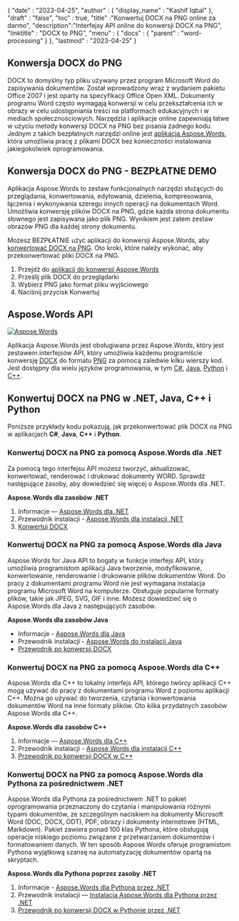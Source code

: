 {
  "date" : "2023-04-25",
  "author" : {
    "display_name" : "Kashif Iqbal"
},
  "draft" : "false",
  "toc" : true,
  "title" :"Konwertuj DOCX na PNG online za darmo",
  "description":"Interfejsy API online do konwersji DOCX na PNG",
  "linktitle" : "DOCX to PNG",
  "menu" : {
    "docs" : {
      "parent" : "word-processing"
}
},
  "lastmod" : "2023-04-25"
}

## Konwersja DOCX do PNG

DOCX to domyślny typ pliku używany przez program Microsoft Word do zapisywania dokumentów. Został wprowadzony wraz z wydaniem pakietu Office 2007 i jest oparty na specyfikacji Office Open XML. Dokumenty programu Word często wymagają konwersji w celu przekształcenia ich w obrazy w celu udostępniania treści na platformach edukacyjnych i w mediach społecznościowych. Narzędzia i aplikacje online zapewniają łatwe w użyciu metody konwersji DOCX na PNG bez pisania żadnego kodu. Jednym z takich bezpłatnych narzędzi online jest [aplikacja Aspose.Words](https://products.aspose.app/words/family), która umożliwia pracę z plikami DOCX bez konieczności instalowania jakiegokolwiek oprogramowania.

## Konwersja DOCX do PNG - BEZPŁATNE DEMO

Aplikacja Aspose.Words to zestaw funkcjonalnych narzędzi służących do przeglądania, konwertowania, edytowania, dzielenia, kompresowania, łączenia i wykonywania szeregu innych operacji na dokumentach Word. Umożliwia konwersję plików DOCX na PNG, gdzie każda strona dokumentu słownego jest zapisywana jako plik PNG. Wynikiem jest zatem zestaw obrazów PNG dla każdej strony dokumentu.

Możesz BEZPŁATNIE użyć aplikacji do konwersji Aspose.Words, aby [konwertować DOCX na PNG](https://products.aspose.app/words/conversion/docx-to-png). Oto kroki, które należy wykonać, aby przekonwertować pliki DOCX na PNG.

1. Przejdź do [aplikacji do konwersji Aspose.Words](https://products.aspose.app/words/conversion/docx-to-png)
1. Prześlij plik DOCX do przeglądarki
1. Wybierz PNG jako format pliku wyjściowego
1. Naciśnij przycisk Konwertuj

## Aspose.Words API

[![Aspose.Words](../try-aspose-words.png)](https://products.aspose.com/words/)

Aplikacja Aspose.Words jest obsługiwana przez Aspose.Words, który jest zestawem interfejsów API, który umożliwia każdemu programiście konwersję [DOCX](/pl/word-processing/docx/) do formatu [PNG](/pl/image/png/) za pomocą zaledwie kilku wierszy kod. Jest dostępny dla wielu języków programowania, w tym [C#](/pl/programming/cs/), [Java](/pl/programming/java/), [Python](/pl/programming/py/) i [C++](/pl/programming/cpp/).

## Konwertuj DOCX na PNG w .NET, Java, C++ i Python

Poniższe przykłady kodu pokazują, jak przekonwertować plik DOCX na PNG w aplikacjach **C#**, **Java**, **C++** i **Python**.

### Konwertuj DOCX na PNG za pomocą Aspose.Words dla .NET

Za pomocą tego interfejsu API możesz tworzyć, aktualizować, konwertować, renderować i drukować dokumenty WORD. Sprawdź następujące zasoby, aby dowiedzieć się więcej o Aspose.Words dla .NET.

**Aspose.Words dla zasobów .NET**

1. Informacje — [Aspose.Words dla .NET](https://products.aspose.com/words/net/)
1. Przewodnik instalacji - [Aspose.Words dla instalacji .NET](https://docs.aspose.com/words/net/installation/)
1. [Konwertuj DOCX](https://docs.aspose.com/words/net/convert-a-document/)

### Konwertuj DOCX na PNG za pomocą Aspose.Words dla Java

Aspose.Words for Java API to bogaty w funkcje interfejs API, który umożliwia programistom aplikacji Java tworzenie, modyfikowanie, konwertowanie, renderowanie i drukowanie plików dokumentów Word. Do pracy z dokumentami programu Word nie jest wymagana instalacja programu Microsoft Word na komputerze. Obsługuje popularne formaty plików, takie jak JPEG, SVG, GIF i inne. Możesz dowiedzieć się o Aspose.Words dla Java z następujących zasobów.

**Aspose.Words dla zasobów Java**

* Informacje - [Aspose.Words dla Java](https://products.aspose.com/words/java/)
* Przewodnik instalacji - [Aspose.Words do instalacji Java](https://docs.aspose.com/words/java/installation/)
* [Przewodnik po konwersji DOCX](https://docs.aspose.com/words/java/convert-a-document/)

### Konwertuj DOCX na PNG za pomocą Aspose.Words dla C++

Aspose.Words dla C++ to lokalny interfejs API, którego twórcy aplikacji C++ mogą używać do pracy z dokumentami programu Word z poziomu aplikacji C++. Można go używać do tworzenia, czytania i konwertowania dokumentów Word na inne formaty plików. Oto kilka przydatnych zasobów Aspose.Words dla C++.

**Aspose.Words dla zasobów C++**

1. Informacje — [Aspose.Words dla C++](https://products.aspose.com/words/cpp/)
1. Przewodnik instalacji - [Aspose.Words dla instalacji C++](https://docs.aspose.com/words/cpp/installation/)
1. [Przewodnik po konwersji DOCX w C++](https://docs.aspose.com/words/cpp/convert-a-document/)

### Konwertuj DOCX na PNG za pomocą Aspose.Words dla Pythona za pośrednictwem .NET

Aspose.Words dla Pythona za pośrednictwem .NET to pakiet oprogramowania przeznaczony do czytania i manipulowania różnymi typami dokumentów, ze szczególnym naciskiem na dokumenty Microsoft Word (DOC, DOCX, ODT), PDF, obrazy i dokumenty internetowe (HTML, Markdown). Pakiet zawiera ponad 100 klas Pythona, które obsługują operacje niskiego poziomu związane z przetwarzaniem dokumentów i formatowaniem danych. W ten sposób Aspose.Words oferuje programistom Pythona wyjątkową szansę na automatyzację dokumentów opartą na skryptach.

**Aspose.Words dla Pythona poprzez zasoby .NET**

1. Informacje - [Aspose.Words dla Pythona przez .NET](https://products.aspose.com/words/python-net/)
1. Przewodnik instalacji — [Instalacja Aspose.Words dla Pythona przez .NET](https://releases.aspose.com/words/python/)
1. [Przewodnik po konwersji DOCX w Pythonie przez .NET](https://docs.aspose.com/words/python-net/convert-a-document/)

